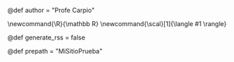 <!--@def author = "The Oracle"-->
@def author = "Profe Carpio"

\newcommand{\R}{\mathbb R}
\newcommand{\scal}[1]{\langle #1 \rangle}

@def generate_rss = false

<!--Nombre del repositorio-->
@def prepath = "MiSitioPrueba"
